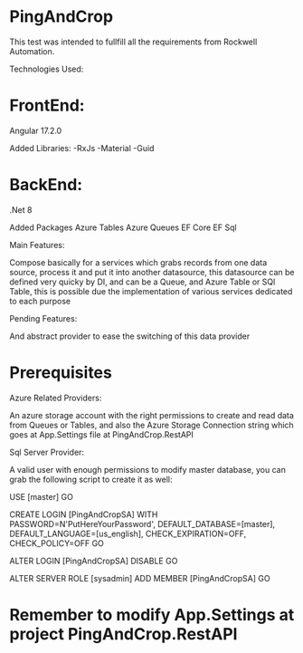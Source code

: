 # PingAndCrop

This test was intended to fullfill all the requirements from Rockwell Automation.

Technologies Used:

# FrontEnd: 
  Angular 17.2.0
  
  Added Libraries: 
    -RxJs
    -Material
    -Guid
    
# BackEnd:
  .Net 8 

  Added Packages
    Azure Tables
    Azure Queues
    EF Core
    EF Sql

Main Features:

Compose basically for a services which grabs records from one data source, process it and put it into another datasource, this datasource can be defined very quicky by DI, and can be a Queue, and Azure Table or SQl Table, this is possible due the implementation of various services dedicated to each purpose

Pending Features:

And abstract provider to ease the switching of this data provider

# Prerequisites 

Azure Related Providers:

An azure storage account with the right permissions to create and read data from Queues or Tables, and also the Azure Storage Connection string which goes at App.Settings file at PingAndCrop.RestAPI

Sql Server Provider:

A valid user with enough permissions to modify master database, you can grab the following script to create it as well:

USE [master]
GO

CREATE LOGIN [PingAndCropSA] WITH PASSWORD=N'PutHereYourPassword', DEFAULT_DATABASE=[master], DEFAULT_LANGUAGE=[us_english], CHECK_EXPIRATION=OFF, CHECK_POLICY=OFF
GO

ALTER LOGIN [PingAndCropSA] DISABLE
GO

ALTER SERVER ROLE [sysadmin] ADD MEMBER [PingAndCropSA]
GO

# Remember to modify App.Settings at project PingAndCrop.RestAPI 





